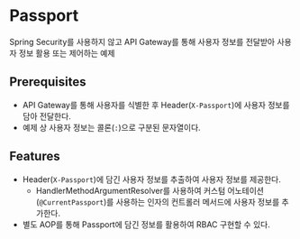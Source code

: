 # Passport
Spring Security를 사용하지 않고 API Gateway를 통해 사용자 정보를 전달받아 사용자 정보 활용 또는 제어하는 예제

## Prerequisites
- API Gateway를 통해 사용자를 식별한 후 Header(`X-Passport`)에 사용자 정보를 담아 전달한다.
- 예제 상 사용자 정보는 콜론(`:`)으로 구분된 문자열이다.

## Features
- Header(`X-Passport`)에 담긴 사용자 정보를 추출하여 사용자 정보를 제공한다.
  - HandlerMethodArgumentResolver를 사용하여 커스텀 어노테이션(`@CurrentPassport`)를 사용하는 인자의 컨트롤러 메서드에 사용자 정보를 추가한다.
- 별도 AOP를 통해 Passport에 담긴 정보를 활용하여 RBAC 구현할 수 있다.
